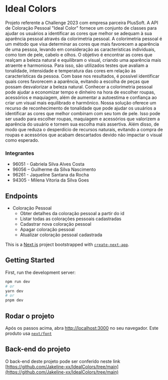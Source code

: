 
# Ideal Colors

Projeto referente a Challenge 2023 com empresa parceira PlusSoft. 
A API de Coloração Pessoal "Ideal Color" fornece um conjunto de classes para ajudar os usuários a identificar as cores que melhor se adequam à sua aparência pessoal através da colorimetria pessoal.
A colorimetria pessoal é um método que visa determinar as cores que mais favorecem a aparência de uma pessoa, levando em consideração as características individuais, como tom de pele, cabelo e olhos. O objetivo é encontrar as cores que realçam a beleza natural e equilibram o visual, criando uma aparência mais atraente e harmoniosa. Para isso, são utilizados testes que avaliam a tonalidade, intensidade e temperatura das cores em relação às características da pessoa. Com base nos resultados, é possível identificar quais cores favorecem a aparência, evitando a escolha de peças que possam desvalorizar a beleza natural. Conhecer a colorimetria pessoal pode ajudar a economizar tempo e dinheiro na hora de escolher roupas, acessórios e maquiagem, além de aumentar a autoestima e confiança ao criar um visual mais equilibrado e harmônico.
Nossa solução oferece um recurso de reconhecimento de tonalidade que pode ajudar os usuários a identificar as cores que melhor combinam com seu tom de pele. Isso pode ser usado para escolher roupas, maquiagem e acessórios que valorizem a aparência do usuário e tornem sua escolha mais assertiva.
Além disso, de modo que reduza o desperdício de recursos naturais, evitando a compra de roupas e acessórios que acabam descartados devido não impactar o visual como esperado.

<h3>Integrantes</h3>
<ul>
  <li>96051 - Gabriela Silva Alves Costa</li>
  <li>96056 – Guilherme da Silva Nascimento</li>
  <li>96261 - Jaqueline Santana da Rocha</li>
  <li>94305 - Milena Vitoria da Silva Goes</li>
</ul>

## Endpoints

- Coloração Pessoal
    - Obter detalhes da coloração pessoal a partir do id
    - Listar todas as colorações pessoais cadastradas
    - Cadastrar nova coloração pessoal
    - Apagar coloração pessoal
    - Atualizar coloração pessoal cadastrada

This is a [Next.js](https://nextjs.org/) project bootstrapped with [`create-next-app`](https://github.com/vercel/next.js/tree/canary/packages/create-next-app).

## Getting Started

First, run the development server:

```bash
npm run dev
# or
yarn dev
# or
pnpm dev
```

## Rodar o projeto
Após os passos acima, abra [http://localhost:3000](http://localhost:3000) no seu navegador.
Este produto usa [`next/font`](https://nextjs.org/docs/basic-features/font-optimization)


## Back-end do projeto
O back-end deste projeto pode ser conferido neste link
[https://github.com/Jakeline-xx/IdealColors/tree/main](https://github.com/Jakeline-xx/IdealColors/tree/main)